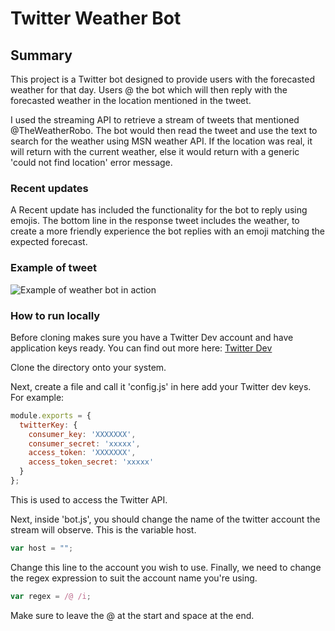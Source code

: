 # Twitter Weather Bot
## Summary
This project is a Twitter bot designed to provide users with the forecasted weather for that day. Users @ the bot which will then reply with the forecasted weather in the location mentioned in the tweet.

I used the streaming API to retrieve a stream of tweets that mentioned @TheWeatherRobo. The bot would then read the tweet and use the text to search for the weather using MSN weather API.  If the location was real, it will return with the current weather, else it would return with a generic 'could not find location' error message.

### Recent updates
A Recent update has included the functionality for the bot to reply using emojis. The bottom line in the response tweet includes the weather, to create a more friendly experience the bot replies with an emoji matching the expected forecast.

### Example of tweet
![Example of weather bot in action](https://imgur.com/a/DddEJ)

### How to run locally
Before cloning makes sure you have a Twitter Dev account and have application keys ready. You can find out more here: [Twitter Dev](https://dev.twitter.com/)

Clone the directory onto your system.

Next, create a file and call it 'config.js' in here add your Twitter dev keys. For example:

```javascript
module.exports = {
  twitterKey: {
    consumer_key: 'XXXXXXX',
    consumer_secret: 'xxxxx',
    access_token: 'XXXXXXX',
    access_token_secret: 'xxxxx'
  }
};
```

This is used to access the Twitter API.

Next, inside 'bot.js', you should change the name of the twitter account the stream will observe. This is the variable host.

```javascript
var host = "";
```
Change this line to the account you wish to use.
Finally, we need to change the regex expression to suit the account name you're using.

```javascript
var regex = /@ /i;
```
Make sure to leave the @ at the start and space at the end.